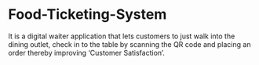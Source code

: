 # Food-Ticketing-System
It is a digital waiter application that lets customers to just walk into the dining outlet, check in to the table by scanning the QR code and placing an order thereby improving ‘Customer Satisfaction’.
